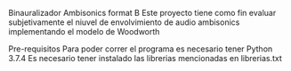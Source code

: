 Binauralizador Ambisonics format B
Este proyecto tiene como fin evaluar subjetivamente el niuvel de envolvimiento de audio ambisonics implementando el modelo de Woodworth

Pre-requisitos
Para poder correr el programa es necesario tener Python 3.7.4
Es necesario tener instalado las librerias mencionadas en librerias.txt
